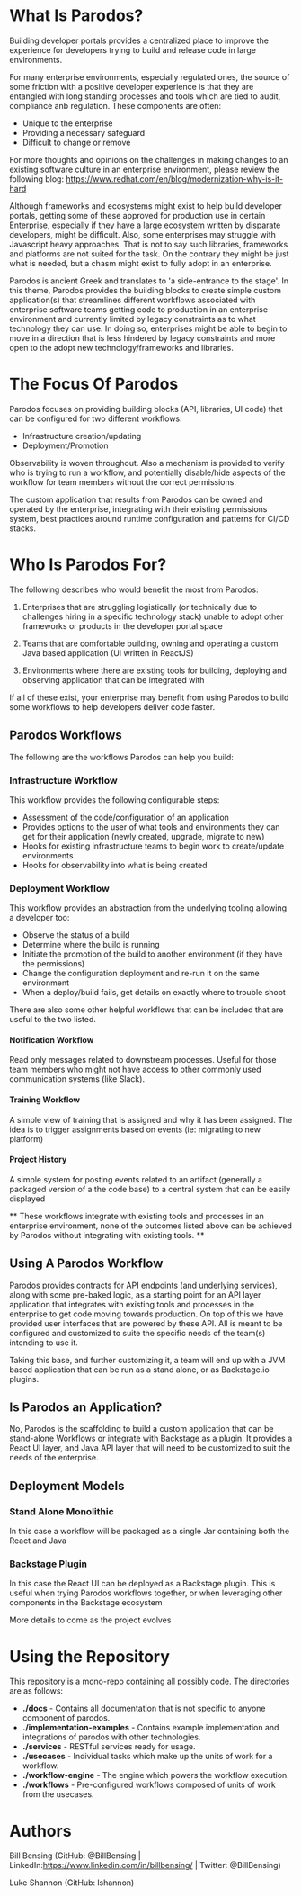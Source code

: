 # What Is Parodos?

Building developer portals provides a centralized place to improve the experience for developers trying to build and release code in large environments. 

For many enterprise environments, especially regulated ones, the source of some friction with a positive developer experience is that they are entangled with long standing processes and tools which are tied to audit, compliance anb regulation. These components are often:

- Unique to the enterprise
- Providing a necessary safeguard
- Difficult to change or remove

For more thoughts and opinions on the challenges in making changes to an existing software culture in an enterprise environment, please review the following blog: https://www.redhat.com/en/blog/modernization-why-is-it-hard

Although frameworks and ecosystems might exist to help build developer portals, getting some of these approved for production use in certain Enterprise, especially if they have a large ecosystem written by disparate developers, might be difficult. Also, some enterprises may struggle with Javascript heavy approaches. That is not to say such libraries, frameworks and platforms are not suited for the task. On the contrary they might be just what is needed, but a chasm might exist to fully adopt in an enterprise.

Parodos is ancient Greek and translates to 'a side-entrance to the stage'. In this theme, Parodos provides the building blocks to create simple custom application(s) that streamlines different workflows associated with enterprise software teams getting code to production in an enterprise environment and currently limited by legacy constraints as to what technology they can use. In doing so, enterprises might be able to begin to move in a direction that is less hindered by legacy constraints and more open to the adopt new technology/frameworks and libraries.

# The Focus Of Parodos

Parodos focuses on providing building blocks (API, libraries, UI code) that can be configured for two different workflows:

- Infrastructure creation/updating
- Deployment/Promotion

Observability is woven throughout. Also a mechanism is provided to verify who is trying to run a workflow, and potentially disable/hide aspects of the workflow for team members without the correct permissions.

The custom application that results from Parodos can be owned and operated by the enterprise, integrating with their existing permissions system, best practices around runtime configuration and patterns for CI/CD stacks.

# Who Is Parodos For?

The following describes who would benefit the most from Parodos:

1. Enterprises that are struggling logistically (or technically due to challenges hiring in a specific technology stack) unable to adopt other frameworks or products in the developer portal space

2. Teams that are comfortable building, owning and operating a custom Java based application (UI written in ReactJS)

3. Environments where there are existing tools for building, deploying and observing application that can be integrated with

If all of these exist, your enterprise may benefit from using Parodos to build some workflows to help developers deliver code faster.

## Parodos Workflows

The following are the workflows Parodos can help you build:

### Infrastructure Workflow

This workflow provides the following configurable steps:

- Assessment of the code/configuration of an application
- Provides options to the user of what tools and environments they can get for their application (newly created, upgrade, migrate to new)
- Hooks for existing infrastructure teams to begin work to create/update environments
- Hooks for observability into what is being created

### Deployment Workflow

This workflow provides an abstraction from the underlying tooling allowing a developer too:

- Observe the status of a build
- Determine where the build is running
- Initiate the promotion of the build to another environment (if they have the permissions)
- Change the configuration deployment and re-run it on the same environment
- When a deploy/build fails, get details on exactly where to trouble shoot

There are also some other helpful workflows that can be included that are useful to the two listed.

#### Notification Workflow

Read only messages related to downstream processes. Useful for those team members who might not have access to other commonly used communication systems (like Slack).

#### Training Workflow

A simple view of training that is assigned and why it has been assigned. The idea is to trigger assignments based on events (ie: migrating to new platform)

#### Project History

A simple system for posting events related to an artifact (generally a packaged version of a the code base) to a central system that can be easily displayed

** These workflows integrate with existing tools and processes in an enterprise environment, none of the outcomes listed above can be achieved by Parodos without integrating with existing tools. **

## Using A Parodos Workflow

Parodos provides contracts for API endpoints (and underlying services), along with some pre-baked logic, as a starting point for an API layer application that integrates with existing tools and processes in the enterprise to get code moving towards production. On top of this we have provided user interfaces that are powered by these API. All is meant to be configured and customized to suite the specific needs of the team(s) intending to use it.


Taking this base, and further customizing it, a team will end up with a JVM based application that can be run as a stand alone, or as Backstage.io plugins.

## Is Parodos an Application?

No, Parodos is the scaffolding to build a custom application that can be stand-alone Workflows or integrate with Backstage as a plugin. It provides a React UI layer, and Java API layer that will need to be customized to suit the needs of the enterprise.

## Deployment Models

### Stand Alone Monolithic

In this case a workflow will be packaged as a single Jar containing both the React and Java

### Backstage Plugin

In this case the React UI can be deployed as a Backstage plugin. This is useful when trying Parodos workflows together, or when leveraging other components in the Backstage ecosystem

More details to come as the project evolves

# Using the Repository

This repository is a mono-repo containing all possibly code.  The directories are as follows: 

* **./docs** - Contains all documentation that is not specific to anyone component of parodos.
* **./implementation-examples** - Contains example implementation and integrations of parodos with other technologies.
* **./services** - RESTful services ready for usage.
* **./usecases** - Individual tasks which make up the units of work for a workflow.
* **./workflow-engine** - The engine which powers the workflow execution.
* **./workflows** - Pre-configured workflows composed of units of work from the usecases.


# Authors

Bill Bensing (GitHub: @BillBensing | LinkedIn:https://www.linkedin.com/in/billbensing/ | Twitter: @BillBensing)

Luke Shannon (GitHub: lshannon)

